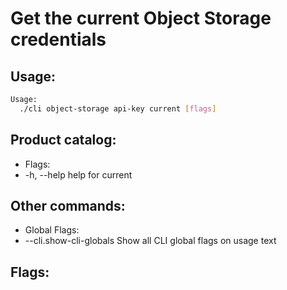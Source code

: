 # Get the current Object Storage credentials

## Usage:
```bash
Usage:
  ./cli object-storage api-key current [flags]
```

## Product catalog:
- Flags:
- -h, --help   help for current

## Other commands:
- Global Flags:
- --cli.show-cli-globals   Show all CLI global flags on usage text

## Flags:
```bash

```

